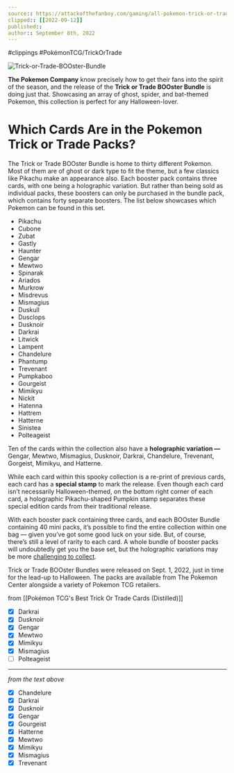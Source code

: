 ```yaml
---
source:: https://attackofthefanboy.com/gaming/all-pokemon-trick-or-trade-halloween-cards/
clipped:: [[2022-09-12]]
published:: 
author:: September 8th, 2022
---
```


#clippings
#PokémonTCG/TrickOrTrade


![Trick-or-Trade-BOOster-Bundle](https://attackofthefanboy.com/wp-content/uploads/2022/09/Trick-or-Trade-BOOster-Bundle.jpg "All Pokemon Trick or Trade Halloween Cards")

**The Pokemon Company** know precisely how to get their fans into the spirit of the season, and the release of the **Trick or Trade BOOster Bundle** is doing just that. Showcasing an array of ghost, spider, and bat-themed Pokemon, this collection is perfect for any Halloween-lover.

# Which Cards Are in the Pokemon Trick or Trade Packs?

The Trick or Trade BOOster Bundle is home to thirty different Pokemon. Most of them are of ghost or dark type to fit the theme, but a few classics like Pikachu make an appearance also. Each booster pack contains three cards, with one being a holographic variation. But rather than being sold as individual packs, these boosters can only be purchased in the bundle pack, which contains forty separate boosters. The list below showcases which Pokemon can be found in this set.

- Pikachu
- Cubone
- Zubat
- Gastly
- Haunter
- Gengar
- Mewtwo
- Spinarak
- Ariados
- Murkrow
- Misdrevus
- Mismagius
- Duskull
- Dusclops
- Dusknoir
- Darkrai
- Litwick
- Lampent
- Chandelure
- Phantump
- Trevenant
- Pumpkaboo
- Gourgeist
- Mimikyu
- Nickit
- Hatenna
- Hattrem
- Hatterne
- Sinistea
- Polteageist

Ten of the cards within the collection also have a **holographic variation —** Gengar, Mewtwo, Mismagius, Dusknoir, Darkrai, Chandelure, Trevenant, Gorgeist, Mimikyu, and Hatterne.

While each card within this spooky collection is a re-print of previous cards, each card has a **special stamp** to mark the release. Even though each card isn’t necessarily Halloween-themed, on the bottom right corner of each card, a holographic Pikachu-shaped Pumpkin stamp separates these special edition cards from their traditional release.

With each booster pack containing three cards, and each BOOster Bundle containing 40 mini packs, it’s possible to find the entire collection within one bag — given you’ve got some good luck on your side. But, of course, there’s still a level of rarity to each card. A whole bundle of booster packs will undoubtedly get you the base set, but the holographic variations may be more [challenging to collect](https://attackofthefanboy.com/gaming/all-mcdonalds-pokemon-cards-and-card-values-2022/).

Trick or Trade BOOster Bundles were released on Sept. 1, 2022, just in time for the lead-up to Halloween. The packs are available from The Pokemon Center alongside a variety of Pokemon TCG retailers.

from [[Pokémon TCG's Best Trick Or Trade Cards (Distilled)]]

- [x] Darkrai
- [x] Dusknoir
- [x] Gengar
- [x] Mewtwo
- [x] Mimikyu
- [x] Mismagius
- [ ] Polteageist
----

*from the text above*
- [x] Chandelure
- [x] Darkrai
- [x] Dusknoir
- [x] Gengar
- [x] Gourgeist
- [x] Hatterne
- [x] Mewtwo
- [x] Mimikyu
- [x] Mismagius
- [x] Trevenant
